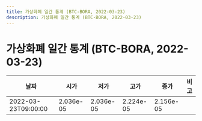 ```yaml
---
title: 가상화폐 일간 통계 (BTC-BORA, 2022-03-23)
description: 가상화폐 일간 통계 (BTC-BORA, 2022-03-23)
---
```


가상화폐 일간 통계 (BTC-BORA, 2022-03-23)
===

|날짜|시가|저가|고가|종가|비고|
|--|--|--|--|--|--|
|2022-03-23T09:00:00|2.036e-05|2.036e-05|2.224e-05|2.156e-05|    |
